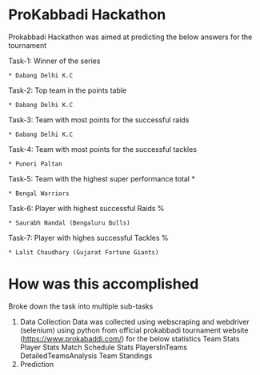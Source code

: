 # ProKabbadi Hackathon

Prokabbadi Hackathon was aimed at predicting the below answers for the tournament

Task-1: Winner of the series 

	* Dabang Delhi K.C  

Task-2: Top team in the points table 
	
	* Dabang Delhi K.C 

Task-3: Team with most points for the successful raids 
	
	* Dabang Delhi K.C 

Task-4: Team with most points for the successful tackles 

	* Puneri Paltan 

Task-5: Team with the highest super performance total * 
	 
	* Bengal Warriors 

Task-6: Player with highest successful Raids %  
	
	* Saurabh Nandal (Bengaluru Bulls)

Task-7: Player with highes successful Tackles %

	* Lalit Chaudhary (Gujarat Fortune Giants)
	
# How was this accomplished

Broke down the task into multiple sub-tasks

1) Data Collection
	Data was collected using webscraping and webdriver (selenium) using python from official prokabbadi tournament website (https://www.prokabaddi.com/) for the below statistics
		Team Stats
		Player Stats
		Match Schedule Stats
		PlayersInTeams
		DetailedTeamsAnalysis
		Team Standings
2) Prediction
	